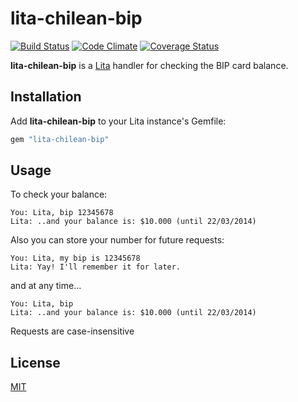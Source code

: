 # lita-chilean-bip

 [![Build Status](https://travis-ci.org/milo-ft/lita-chilean-bip.png)](https://travis-ci.org/milo-ft/lita-chilean-bip)
 [![Code Climate](https://codeclimate.com/github/milo-ft/lita-chilean-bip.png)](https://codeclimate.com/github/milo-ft/lita-chilean-bip)
 [![Coverage Status](https://coveralls.io/repos/milo-ft/lita-chilean-bip/badge.png)](https://coveralls.io/r/milo-ft/lita-chilean-bip)

**lita-chilean-bip** is a [Lita](https://github.com/jimmycuadra/lita) handler for checking the BIP card balance.

## Installation

Add **lita-chilean-bip** to your Lita instance's Gemfile:

``` ruby
gem "lita-chilean-bip"
```

## Usage

To check your balance:
```
You: Lita, bip 12345678
Lita: ..and your balance is: $10.000 (until 22/03/2014)
```

Also you can store your number for future requests:

```
You: Lita, my bip is 12345678
Lita: Yay! I'll remember it for later.
```

and at any time...

```
You: Lita, bip
Lita: ..and your balance is: $10.000 (until 22/03/2014)
```

Requests are case-insensitive

## License

[MIT](http://opensource.org/licenses/MIT)
